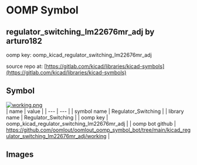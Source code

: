 # OOMP Symbol  
## regulator_switching_lm22676mr_adj  by arturo182  
  
oomp key: oomp_kicad_regulator_switching_lm22676mr_adj  
  
source repo at: [https://gitlab.com/kicad/libraries/kicad-symbols](https://gitlab.com/kicad/libraries/kicad-symbols)  
## Symbol  
  
[![working.png](working_600.png)](working.png)  
| name | value | 
| --- | --- | 
| symbol name | Regulator_Switching | 
| library name | Regulator_Switching | 
| oomp key | oomp_kicad_regulator_switching_lm22676mr_adj | 
| oomp bot github | https://github.com/oomlout/oomlout_oomp_symbol_bot/tree/main/kicad_regulator_switching_lm22676mr_adj/working | 
## Images  
